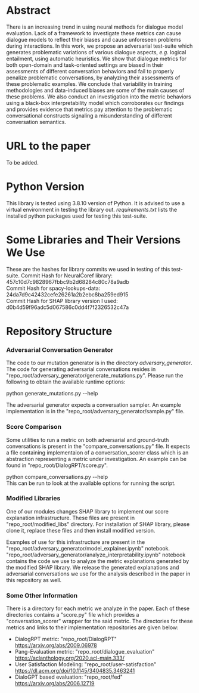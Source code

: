 # Abstract

There is an increasing trend in using neural methods for dialogue model evaluation. Lack of a framework to investigate these metrics can cause dialogue models to reflect their biases and cause unforeseen problems during interactions. In this work, we propose an adversarial test-suite which generates problematic variations of various dialogue aspects, _e.g._ logical entailment, using automatic heuristics. We show that dialogue metrics for both open-domain and task-oriented settings are biased in their assessments of different conversation behaviors and fail to properly penalize problematic conversations, by analyzing their assessments of these problematic examples. We conclude that variability in training methodologies and data-induced biases are some of the main causes of these problems. We also conduct an investigation into the metric behaviors using a black-box interpretability model which corroborates our findings and provides evidence that metrics pay attention to the problematic conversational constructs signaling a misunderstanding of different conversation semantics.

# URL to the paper

To be added.

# Python Version

This library is tested using 3.8.10 version of Python.
It is advised to use a virtual environment in testing the library out. _requirements.txt_ lists the installed python packages used for testing this test-suite.

# Some Libraries and Their Versions We Use

These are the hashes for library commits we used in testing of this test-suite.
Commit Hash for NeuralCoref library: 457c10d7c9828967fbbc9b2d68284c80c78a9adb  
Commit Hash for spacy-lookups-data: 24da7d9c42432cefe26261a2b2ebc8ba259ed915  
Commit Hash for SHAP library version I used: d0b4d59f96adc5d067586c0dd4f7f2326532c47a  

# Repository Structure

### Adversarial Conversation Generator
The code to our mutation generator is in the directory _adversary_generator_. 
The code for generating adversarial conversations resides in "repo_root/adversary_generator/generate_mutations.py". Please run the following to obtain the available runtime options:  

python generate_mutations.py --help  

The adversarial generator expects a conversation sampler. An example implementation is in the "repo_root/adversary_generator/sample.py" file.  

### Score Comparison
Some utilities to run a metric on both adversarial and ground-truth conversations is present in the "compare_conversations.py" file. It expects a file containing implementaion of a conversation_scorer class which is an abstraction representing a metric under investigation. An example can be found in "repo_root/DialogRPT/score.py".  

python compare_conversations.py --help  
This can be run to look at the available options for running the script.

### Modified Libraries
One of our modules changes SHAP library to implement our score explanation infrastructure. These files are present in "repo_root/modified_libs" directory. For installation of SHAP library, please clone it, replace these files and then install modified version.

Examples of use for this infrastructure are present in the "repo_root/adversary_generator/model_explainer.ipynb" notebook. "repo_root/adversary_generator/analyze_interpretability.ipynb" notebook contains the code we use to analyze the metric explanations generated by the modified SHAP library. We release the generated explanations and adversarial conversations we use for the analysis described in the paper in this repository as well.

### Some Other Information
There is a directory for each metric we analyze in the paper. Each of these directories contains a "score.py" file which provides a "conversation_scorer" wrapper for the said metric. The directories for these metrics and links to their implementation repositories are given below:
* DialogRPT metric: "repo_root/DialogRPT" https://arxiv.org/abs/2009.06978
* Pang-Evaluation metric: "repo_root/dialogue_evaluation" https://aclanthology.org/2020.acl-main.333/
* User Satisfaction Modeling: "repo_root/user-satisfaction" https://dl.acm.org/doi/10.1145/3404835.3463241
* DialoGPT based evaluation: "repo_root/fed" https://arxiv.org/abs/2006.12719
